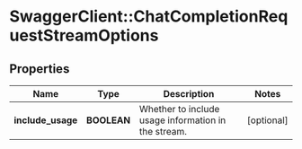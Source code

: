 # SwaggerClient::ChatCompletionRequestStreamOptions

## Properties
Name | Type | Description | Notes
------------ | ------------- | ------------- | -------------
**include_usage** | **BOOLEAN** | Whether to include usage information in the stream. | [optional] 

